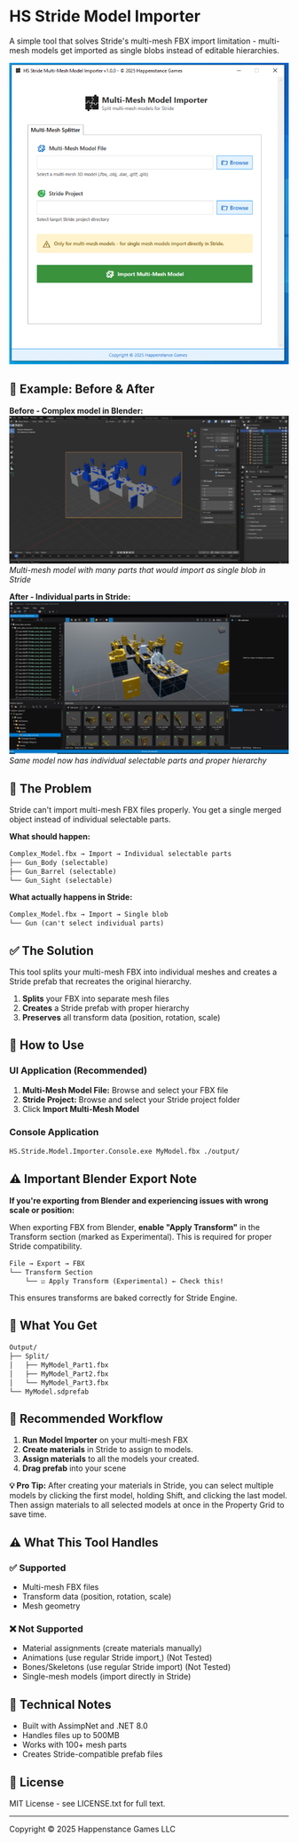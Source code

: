 # HS Stride Model Importer

A simple tool that solves Stride's multi-mesh FBX import limitation - multi-mesh models get imported as single blobs instead of editable hierarchies.

![HS Model Importer UI](hs_mode_importer_ui.PNG)

## 📸 Example: Before & After

**Before - Complex model in Blender:**
![Complex Model in Blender](mm_blender.PNG)
*Multi-mesh model with many parts that would import as single blob in Stride*

**After - Individual parts in Stride:**
![Individual Parts in Stride](mm_stride.PNG)  
*Same model now has individual selectable parts and proper hierarchy*

## 🚨 The Problem

Stride can't import multi-mesh FBX files properly. You get a single merged object instead of individual selectable parts.

**What should happen:**
```
Complex_Model.fbx → Import → Individual selectable parts
├── Gun_Body (selectable)
├── Gun_Barrel (selectable) 
└── Gun_Sight (selectable)
```

**What actually happens in Stride:**
```
Complex_Model.fbx → Import → Single blob
└── Gun (can't select individual parts)
```

## ✅ The Solution

This tool splits your multi-mesh FBX into individual meshes and creates a Stride prefab that recreates the original hierarchy.

1. **Splits** your FBX into separate mesh files
2. **Creates** a Stride prefab with proper hierarchy  
3. **Preserves** all transform data (position, rotation, scale)

## 🚀 How to Use

### UI Application (Recommended)
1. **Multi-Mesh Model File:** Browse and select your FBX file
2. **Stride Project:** Browse and select your Stride project folder
3. Click **Import Multi-Mesh Model**

### Console Application  
```bash
HS.Stride.Model.Importer.Console.exe MyModel.fbx ./output/
```

## ⚠️ Important Blender Export Note

**If you're exporting from Blender and experiencing issues with wrong scale or position:**

When exporting FBX from Blender, **enable "Apply Transform"** in the Transform section (marked as Experimental). This is required for proper Stride compatibility.

```
File → Export → FBX
└── Transform Section
    └── ☑️ Apply Transform (Experimental) ← Check this!
```

This ensures transforms are baked correctly for Stride Engine.

## 📁 What You Get

```
Output/
├── Split/
│   ├── MyModel_Part1.fbx
│   ├── MyModel_Part2.fbx
│   └── MyModel_Part3.fbx
└── MyModel.sdprefab
```

## 🔧 Recommended Workflow

1. **Run Model Importer** on your multi-mesh FBX
2. **Create materials** in Stride to assign to models.
3. **Assign materials** to all the models your created.
3. **Drag prefab** into your scene

**💡 Pro Tip:** After creating your materials in Stride, you can select multiple models by clicking the first model, holding Shift, and clicking the last model. Then assign materials to all selected models at once in the Property Grid to save time.

## ⚠️ What This Tool Handles

### ✅ Supported
- Multi-mesh FBX files
- Transform data (position, rotation, scale)
- Mesh geometry

### ❌ Not Supported  
- Material assignments (create materials manually)
- Animations (use regular Stride import,) (Not Tested) 
- Bones/Skeletons (use regular Stride import) (Not Tested) 
- Single-mesh models (import directly in Stride)

## 🔧 Technical Notes

- Built with AssimpNet and .NET 8.0
- Handles files up to 500MB
- Works with 100+ mesh parts
- Creates Stride-compatible prefab files

## 📄 License

MIT License - see LICENSE.txt for full text.

---
Copyright © 2025 Happenstance Games LLC
